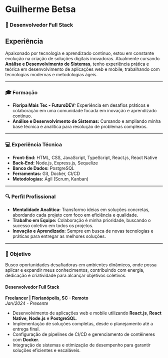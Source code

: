 # Guilherme Betsa

### 🚀 Desenvolvedor Full Stack

## Experiência
Apaixonado por tecnologia e aprendizado contínuo, estou em constante evolução na criação de soluções digitais inovadoras. Atualmente cursando **Análise e Desenvolvimento de Sistemas**, tenho experiência prática e teórica em desenvolvimento de aplicações web e mobile, trabalhando com tecnologias modernas e metodologias ágeis.

---

### 🎓 Formação  
- **Floripa Mais Tec - FuturoDEV:** Experiência em desafios práticos e colaboração em uma comunidade focada em inovação e aprendizado contínuo.  
- **Análise e Desenvolvimento de Sistemas:** Cursando e ampliando minha base técnica e analítica para resolução de problemas complexos.  

---

### 💻 Experiência Técnica
- **Front-End:** HTML, CSS, JavaScript, TypeScript, React.js, React Native  
- **Back-End:** Node.js, Express.js, Sequelize  
- **Banco de Dados:** PostgreSQL  
- **Ferramentas:** Git, Docker, CI/CD  
- **Metodologias:** Ágil (Scrum, Kanban)
  
---

### 🔍 Perfil Profissional  
- **Mentalidade Analítica:** Transformo ideias em soluções concretas, abordando cada projeto com foco em eficiência e qualidade.  
- **Trabalho em Equipe:** Colaboração é minha prioridade, buscando o sucesso coletivo em todos os projetos.  
- **Inovação e Aprendizado:** Sempre em busca de novas tecnologias e práticas para entregar as melhores soluções.  

---

### 🌟 Objetivo  
Busco oportunidades desafiadoras em ambientes dinâmicos, onde possa aplicar e expandir meus conhecimentos, contribuindo com energia, dedicação e criatividade para alcançar objetivos coletivos.

#### Desenvolvedor Full Stack  
**Freelancer | Florianópolis, SC - Remoto**  
*Jan/2024 - Presente*  
- Desenvolvimento de aplicações web e mobile utilizando **React.js**, **React Native**, **Node.js** e **PostgreSQL**.  
- Implementação de soluções completas, desde o planejamento até a entrega final.  
- Configuração de pipelines de CI/CD e gerenciamento de contêineres com **Docker**.  
- Integração de sistemas e otimização de desempenho para garantir soluções eficientes e escaláveis.  
